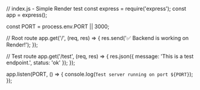 // index.js - Simple Render test
const express = require('express');
const app = express();

const PORT = process.env.PORT || 3000;

// Root route
app.get('/', (req, res) => {
    res.send('✅ Backend is working on Render!');
});

// Test route
app.get('/test', (req, res) => {
    res.json({ message: 'This is a test endpoint.', status: 'ok' });
});

app.listen(PORT, () => {
    console.log(`Test server running on port ${PORT}`);
});
